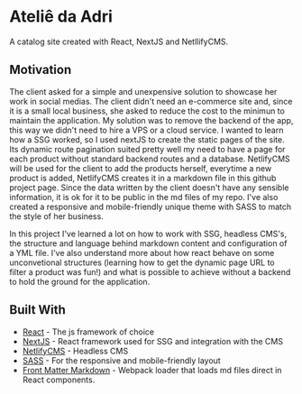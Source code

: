 # Ateliê da Adri
A catalog site created with React, NextJS and NetllifyCMS. 

## Motivation
The client asked for a simple and unexpensive solution to showcase her work in social medias. The client didn't need an e-commerce site and, since it is a small local business, she asked to reduce the cost to the minimun to maintain the application. My solution was to remove the backend of the app, this way we didn't need to hire a VPS or a cloud service. I wanted to learn how a SSG worked, so I used nextJS to create the static pages of the site. Its dynamic route pagination suited pretty well my need to have a page for each product without standard backend routes and a database. NetlifyCMS will be used for the client to add the products herself, everytime a new product is added, NetlifyCMS creates it in a markdown file in this github project page. Since the data written by the client doesn't have any sensible information, it is ok for it to be public in the md files of my repo. I've also created a responsive and mobile-friendly unique theme with SASS to match the style of her business.

In this project I've learned a lot on how to work with SSG, headless CMS's, the structure and language behind markdown content and configuration of a YML file. I've also understand more about how react behave on some unconvetional structures (learning how to get the dynamic page URL to filter a product was fun!) and what is possible to achieve without a backend to hold the ground for the application. 

## Built With

* [React](https://reactjs.org/) - The js framework of choice
* [NextJS](https://nextjs.org/) - React framework used for SSG and integration with the CMS
* [NetlifyCMS](https://www.netlifycms.org/) - Headless CMS
* [SASS](https://sass-lang.com/) - For the responsive and mobile-friendly layout
* [Front Matter Markdown](https://www.npmjs.com/package/frontmatter-markdown-loader) - Webpack loader that loads md files direct in React components.
